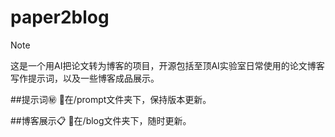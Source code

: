 # paper2blog
>[!NOTE]
>这是一个用AI把论文转为博客的项目，开源包括至顶AI实验室日常使用的论文博客写作提示词，以及一些博客成品展示。

##提示词:secret:
:file_folder:在/prompt文件夹下，保持版本更新。

##博客展示:clipboard:
:file_folder:在/blog文件夹下，随时更新。

